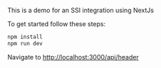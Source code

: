 This is a demo for an SSI integration using NextJs

To get started follow these steps:

```bash
npm install
npm run dev
```
Navigate to [http://localhost:3000/api/header](http://localhost:3000/api/header)
